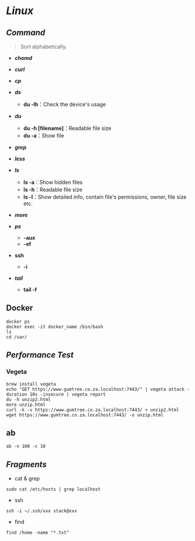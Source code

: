 # _Linux_

## _Command_

> Sort alphabetically.

- **_chomd_**

- **_curl_**

- **_cp_**

- **_ds_**
  - **du -lh**：Check the device's usage

- **_du_**
  - **du -h \[filename\]**：Readable file size
  - **du -a**：Show file

- **_grep_**

- **_less_**

- **_ls_**
  - **ls -a**：Show hidden files
  - **ls -h**：Readable file size
  - **ls -l**：Show detailed info, contain file's permissions, owner, file size etc.

- **_more_**

- **_ps_**
  - **-aux**
  - **-ef**

- **ssh**
  - **-i**

- **_tail_**
  - **tail -f**
  
  
  
## Docker
  
```shell
docker ps
docker exec -it docker_name /bin/bash
ls
cd /var/
```

## _Performance Test_
  
### Vegeta
  
```shell
brew install vegeta
echo "GET https://www.gumtree.co.za.localhost:7443/" | vegeta attack -duration 10s -insecure | vegeta report
du -h unzip2.html
more unzip.html
curl -k -v https://www.gumtree.co.za.localhost:7443/ > unzip2.html
wget https://www.gumtree.co.za.localhost:7443/ -o unzip.html
```

## ab 

```shell
ab -n 100 -c 10
```

## _Fragments_

- cat & grep

```shell
sudo cat /etc/hosts | grep localhost 
```

- ssh

```shell
ssh -i ~/.ssh/xxx stack@xxx
```

- find

```shell
find /home -name "*.txt"
```

  
